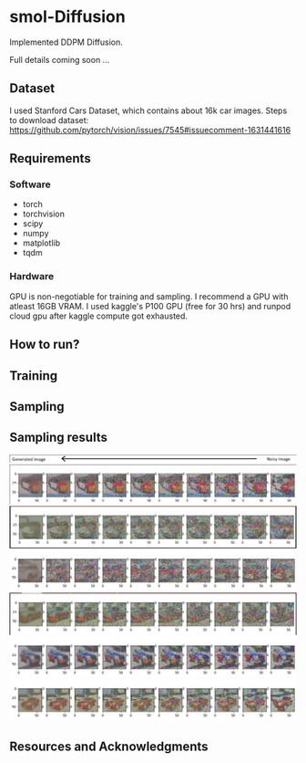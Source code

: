 # smol-Diffusion
Implemented DDPM Diffusion.

Full details coming soon ...

## Dataset
I used Stanford Cars Dataset, which contains about 16k car images. Steps to download dataset: https://github.com/pytorch/vision/issues/7545#issuecomment-1631441616

## Requirements
### Software
- torch
- torchvision
- scipy
- numpy
- matplotlib
- tqdm

### Hardware
GPU is non-negotiable for training and sampling. I recommend a GPU with atleast 16GB VRAM. I used kaggle's P100 GPU (free for 30 hrs) and runpod cloud gpu after kaggle compute got exhausted.

## How to run?

## Training

## Sampling

## Sampling results
<img src="https://github.com/Avenger-py/smol-Diffusion/blob/main/assets/img_header.png">
<img src="https://github.com/Avenger-py/smol-Diffusion/blob/main/assets/results6.png">
<img src="https://github.com/Avenger-py/smol-Diffusion/blob/main/assets/results1.png">
<img src="https://github.com/Avenger-py/smol-Diffusion/blob/main/assets/results2.png">
<img src="https://github.com/Avenger-py/smol-Diffusion/blob/main/assets/results3.png">
<img src="https://github.com/Avenger-py/smol-Diffusion/blob/main/assets/results4.png">
<img src="https://github.com/Avenger-py/smol-Diffusion/blob/main/assets/results5.png">

## Resources and Acknowledgments
